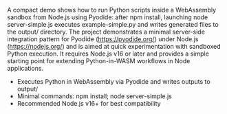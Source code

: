 A compact demo shows how to run Python scripts inside a WebAssembly sandbox from Node.js using Pyodide: after npm install, launching node server-simple.js executes example-simple.py and writes generated files to the output/ directory. The project demonstrates a minimal server-side integration pattern for Pyodide (https://pyodide.org/) under Node.js (https://nodejs.org/) and is aimed at quick experimentation with sandboxed Python execution. It requires Node.js v16 or later and provides a simple starting point for extending Python-in-WASM workflows in Node applications.

- Executes Python in WebAssembly via Pyodide and writes outputs to output/
- Minimal commands: npm install; node server-simple.js
- Recommended Node.js v16+ for best compatibility
